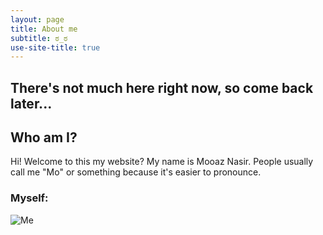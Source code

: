 ```yaml
---
layout: page
title: About me
subtitle: ಠ_ಠ
use-site-title: true
---
```

## There's not much here right now, so come back later...

## Who am I?
  Hi! Welcome to this my website? My name is Mooaz Nasir.
  People usually call me "Mo" or something because it's easier to pronounce.
  &nbsp;
  &nbsp;
### Myself:
  ![Me](https://media-exp1.licdn.com/dms/image/C5603AQEoDSv5k1h9bw/profile-displayphoto-shrink_200_200/0?e=1585180800&v=beta&t=ekvHw9twl2RBZqLITnbUQDYN_OJScNJKyVoMHmpXX18)
